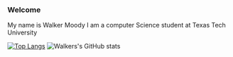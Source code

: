 ### Welcome
My name is Walker Moody 
I am a computer Science student at 
Texas Tech University

<!---
walkmoody/walkmoody is a ✨ special ✨ repository because its `README.md` (this file) appears on your GitHub profile.
You can click the Preview link to take a look at your changes.
--->

[![Top Langs](https://github-readme-stats.vercel.app/api/top-langs/?username=walkmoody&exclude_repo=FlappyBirdClone)](https://github.com/walkmoody/github-readme-stats)
![Walkers's GitHub stats](https://github-readme-stats.vercel.app/api?username=walkmoody&show_icons=true)



